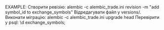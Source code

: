 EXAMPLE:
Створити ревізію:
alembic -c alembic_trade.ini revision -m "add symbol_id to exchange_symbols"
Відредагувати файл у versions/.
Виконати міграцію:
alembic -c alembic_trade.ini upgrade head
Перевірити у psql:
\d exchange_symbols;
